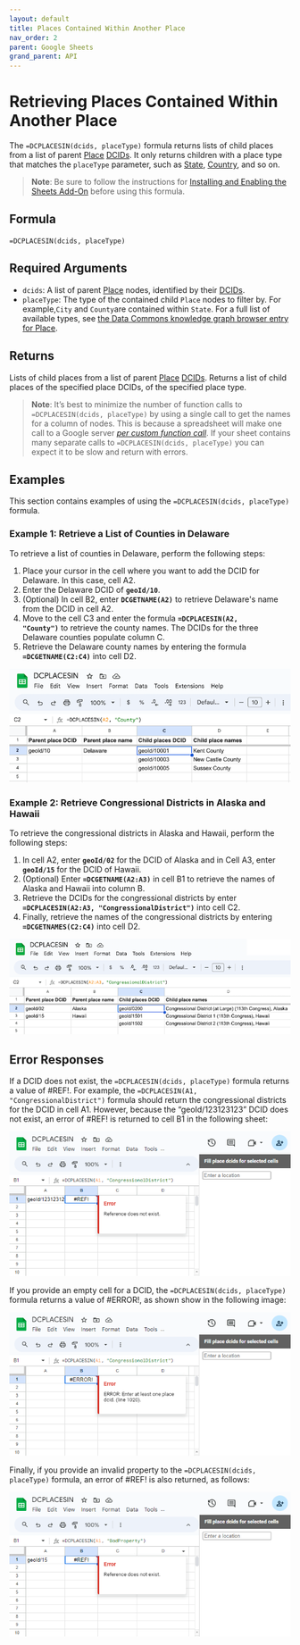 ```yaml
---
layout: default
title: Places Contained Within Another Place
nav_order: 2
parent: Google Sheets
grand_parent: API
---
```


# Retrieving Places Contained Within Another Place

The `=DCPLACESIN(dcids, placeType)` formula returns lists of child places from a list of parent [Place](https://datacommons.org/browser/Place) [DCIDs](https://docs.datacommons.org/glossary.html#dcid). It only returns children with a place type that matches the `placeType` parameter, such as [State](https://datacommons.org/browser/State), [Country](https://datacommons.org/browser/Country), and so on.

> **Note**: Be sure to follow the instructions for [Installing and Enabling the Sheets Add-On](/api/sheets/) before using this formula.

## Formula

```
=DCPLACESIN(dcids, placeType)
```

## Required Arguments

* `dcids`: A list of parent [Place](/glossary.html#place) nodes, identified by their [DCIDs](/glossary.html#dcid).
* `placeType`: The type of the contained child `Place` nodes to filter by. For example,`City` and `County`are contained within `State`. For a full list of available types, see [the Data Commons knowledge graph browser entry for Place](https://datacommons.org/browser/Place).

## Returns

Lists of child places from a list of parent [Place](https://datacommons.org/browser/Place) [DCIDs](https://docs.datacommons.org/glossary.html#dcid). Returns a list of child places of the specified place DCIDs, of the specified place type.

> **Note**:
> It’s best to minimize the number of function calls to `=DCPLACESIN(dcids, placeType)` by using a single call to get the names for a column of nodes. This is because a spreadsheet will make one call to a Google server [*per custom function call*](https://developers.google.com/apps-script/guides/sheets/functions#optimization). If your sheet contains many separate calls to `=DCPLACESIN(dcids, placeType)` you can expect it to be slow and return with errors.

## Examples

This section contains examples of using the `=DCPLACESIN(dcids, placeType)` formula.

### Example 1: Retrieve a List of Counties in Delaware

To retrieve a list of counties in Delaware, perform the following steps:

1. Place your cursor in the cell where you want to add the DCID for Delaware. In this case, cell A2.
2. Enter the Delaware DCID of <code><b>geoId/10</b></code>.
3. (Optional) In cell B2, enter <code><b>DCGETNAME(A2)</b></code> to retrieve Delaware's name from the DCID in cell A2.
4. Move to the cell C3 and enter the formula <code><b>=DCPLACESIN(A2, "County")</b></code> to retrieve the county names. The DCIDs for the three Delaware counties populate column C.
5. Retrieve the Delaware county names by entering the formula <code><b>=DCGETNAME(C2:C4)</b></code> into cell D2.

![Retrieving a List of Counties in Delaware](/assets/images/sheets/sheets_places_in_counties_in_delaware.png)

### Example 2: Retrieve Congressional Districts in Alaska and Hawaii

To retrieve the congressional districts in Alaska and Hawaii, perform the following steps:

1. In cell A2, enter <code><b>geoId/02</b></code> for the DCID of Alaska and in Cell A3, enter <code><b>geoId/15</b></code> for the DCID of Hawaii.
2. (Optional) Enter <code><b>=DCGETNAME(A2:A3)</b></code> in cell B1 to retrieve the names of Alaska and Hawaii into column B.
3. Retrieve the DCIDs for the congressional districts by enter <code><b>=DCPLACESIN(A2:A3, "CongressionalDistrict")</b></code> into cell C2.
4. Finally, retrieve the names of the congressional districts by entering <code><b>=DCGETNAMES(C2:C4)</b></code> into cell D2.

![Retrieving Congressional Districts in Alaska and Hawaii](/assets/images/sheets/sheets_places_in_congressional_districts_ak_hi.png)

## Error Responses

If a DCID does not exist, the `=DCPLACESIN(dcids, placeType)` formula returns a value of #REF!. For example, the `=DCPLACESIN(A1, "CongressionalDistrict")` formula should return the congressional districts for the DCID in cell A1. However, because the “geoId/123123123” DCID does not exist, an error of #REF! is returned to cell B1 in the following sheet:

![alt_text](/assets/images/sheets/sheets_places_in_wrong_dcid.png)

If you provide an empty cell for a DCID, the `=DCPLACESIN(dcids, placeType)` formula returns a value of #ERROR!, as shown show in the following image:

![alt_text](/assets/images/sheets/sheets_places_in_no_input.png)

Finally, if you provide an invalid property to the `=DCPLACESIN(dcids, placeType)` formula, an error of #REF! is also returned, as follows:

![alt_text](/assets/images/sheets/sheets_places_in_bad_property.png)

